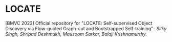 # LOCATE
[BMVC 2023] Official repository for "LOCATE: Self-supervised Object Discovery via Flow-guided Graph-cut and Bootstrapped Self-training"- 
*Silky Singh, Shripad Deshmukh, Mausoom Sarkar, Balaji Krishnamurthy.*


